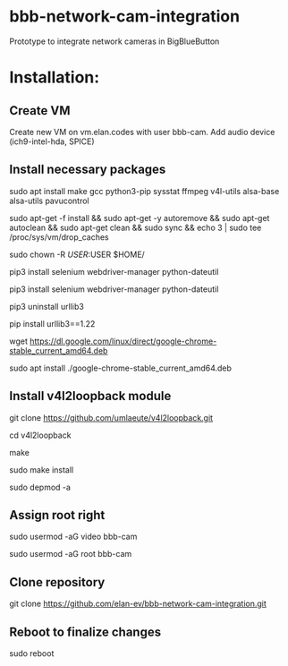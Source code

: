 # bbb-network-cam-integration
Prototype to integrate network cameras in BigBlueButton

# Installation:

## Create VM
Create new VM on vm.elan.codes with user bbb-cam. Add audio device (ich9-intel-hda, SPICE)

## Install necessary packages
sudo apt install make gcc python3-pip sysstat ffmpeg v4l-utils alsa-base alsa-utils pavucontrol

sudo apt-get -f install && sudo apt-get -y autoremove && sudo apt-get autoclean && sudo apt-get clean && sudo sync && echo 3 | sudo tee /proc/sys/vm/drop_caches

sudo chown -R $USER:$USER $HOME/

pip3 install selenium webdriver-manager python-dateutil

pip3 install selenium webdriver-manager python-dateutil

pip3 uninstall urllib3

pip install urllib3==1.22

wget https://dl.google.com/linux/direct/google-chrome-stable_current_amd64.deb

sudo apt install ./google-chrome-stable_current_amd64.deb

## Install v4l2loopback module
git clone https://github.com/umlaeute/v4l2loopback.git

cd v4l2loopback

make

sudo make install

sudo depmod -a

## Assign root right 
sudo usermod -aG video bbb-cam

sudo usermod -aG root bbb-cam

## Clone repository
git clone https://github.com/elan-ev/bbb-network-cam-integration.git

## Reboot to finalize changes
sudo reboot